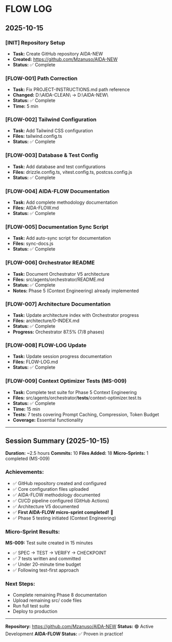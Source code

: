 # FLOW LOG

## 2025-10-15

### [INIT] Repository Setup
- **Task:** Create GitHub repository AIDA-NEW
- **Created:** https://github.com/Mzanuso/AIDA-NEW
- **Status:** ✅ Complete

### [FLOW-001] Path Correction
- **Task:** Fix PROJECT-INSTRUCTIONS.md path reference
- **Changed:** D:\AIDA-CLEAN\ → D:\AIDA-NEW\
- **Status:** ✅ Complete
- **Time:** 5 min

### [FLOW-002] Tailwind Configuration
- **Task:** Add Tailwind CSS configuration
- **Files:** tailwind.config.ts
- **Status:** ✅ Complete

### [FLOW-003] Database & Test Config
- **Task:** Add database and test configurations
- **Files:** drizzle.config.ts, vitest.config.ts, postcss.config.js
- **Status:** ✅ Complete

### [FLOW-004] AIDA-FLOW Documentation
- **Task:** Add complete methodology documentation
- **Files:** AIDA-FLOW.md
- **Status:** ✅ Complete

### [FLOW-005] Documentation Sync Script
- **Task:** Add auto-sync script for documentation
- **Files:** sync-docs.js
- **Status:** ✅ Complete

### [FLOW-006] Orchestrator README
- **Task:** Document Orchestrator V5 architecture
- **Files:** src/agents/orchestrator/README.md
- **Status:** ✅ Complete
- **Notes:** Phase 5 (Context Engineering) already implemented

### [FLOW-007] Architecture Documentation
- **Task:** Update architecture index with Orchestrator progress
- **Files:** architecture/0-INDEX.md
- **Status:** ✅ Complete
- **Progress:** Orchestrator 87.5% (7/8 phases)

### [FLOW-008] FLOW-LOG Update
- **Task:** Update session progress documentation
- **Files:** FLOW-LOG.md
- **Status:** ✅ Complete

### [FLOW-009] Context Optimizer Tests (MS-009)
- **Task:** Complete test suite for Phase 5 Context Engineering
- **Files:** src/agents/orchestrator/__tests__/context-optimizer.test.ts
- **Status:** ✅ Complete
- **Time:** 15 min
- **Tests:** 7 tests covering Prompt Caching, Compression, Token Budget
- **Coverage:** Essential functionality

---

## Session Summary (2025-10-15)

**Duration:** ~2.5 hours
**Commits:** 10
**Files Added:** 18
**Micro-Sprints:** 1 completed (MS-009)

### Achievements:
- ✅ GitHub repository created and configured
- ✅ Core configuration files uploaded
- ✅ AIDA-FLOW methodology documented
- ✅ CI/CD pipeline configured (GitHub Actions)
- ✅ Architecture V5 documented
- ✅ **First AIDA-FLOW micro-sprint completed!** 🎉
- ✅ Phase 5 testing initiated (Context Engineering)

### Micro-Sprint Results:
**MS-009:** Test suite created in 15 minutes
- ✅ SPEC → TEST → VERIFY → CHECKPOINT
- ✅ 7 tests written and committed
- ✅ Under 20-minute time budget
- ✅ Following test-first approach

### Next Steps:
- Complete remaining Phase 8 documentation
- Upload remaining src/ code files
- Run full test suite
- Deploy to production

---

**Repository:** https://github.com/Mzanuso/AIDA-NEW
**Status:** 🟢 Active Development
**AIDA-FLOW Status:** ✅ Proven in practice!
